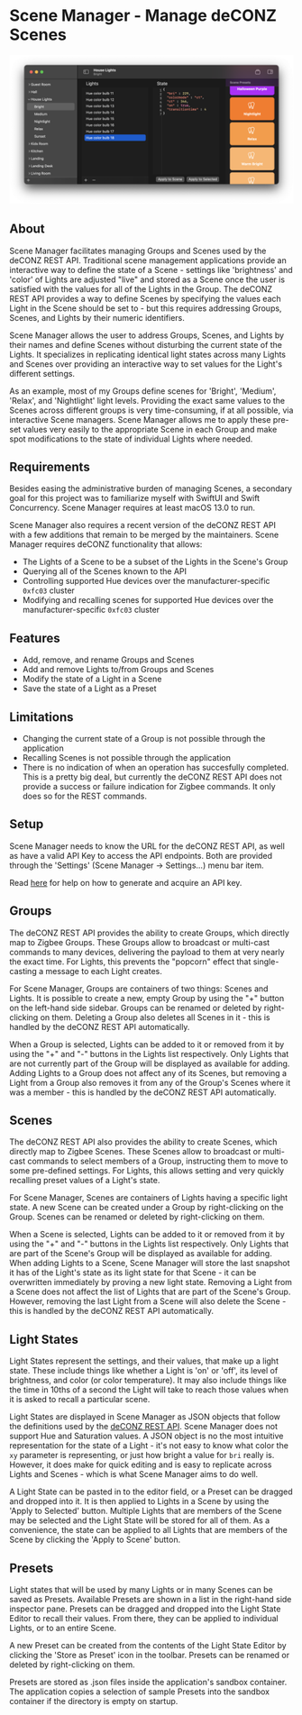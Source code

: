 # Scene Manager - Manage deCONZ Scenes

![Screenshot](https://raw.githubusercontent.com/hanskroner/SceneManager/master/SceneManager/Resources/screenshot.png)

## About

Scene Manager facilitates managing Groups and Scenes used by the deCONZ REST API. Traditional scene
management applications provide an interactive way to define the state of a Scene - settings like
'brightness' and 'color' of Lights are adjusted "live" and stored as a Scene once the user is satisfied with
the values for all of the Lights in the Group. The deCONZ REST API provides a way to define Scenes by
specifying the values each Light in the Scene should be set to - but this requires addressing Groups, Scenes,
and Lights by their numeric identifiers.

Scene Manager allows the user to address Groups, Scenes, and Lights by their names and define Scenes without
disturbing the current state of the Lights. It specializes in replicating identical light states across many
Lights and Scenes over providing an interactive way to set values for the Light's different settings.

As an example, most of my Groups define scenes for 'Bright', 'Medium', 'Relax', and 'Nightlight' light
levels. Providing the exact same values to the Scenes across different groups is very time-consuming, if at
all possible, via interactive Scene managers. Scene Manager allows me to apply these pre-set values very
easily to the appropriate Scene in each Group and make spot modifications to the state of individual Lights
where needed.

## Requirements

Besides easing the administrative burden of managing Scenes, a secondary goal for this project was to
familiarize myself with SwiftUI and Swift Concurrency. Scene Manager requires at least macOS 13.0 to run.

Scene Manager also requires a recent version of the deCONZ REST API with a few additions that remain to
be merged by the maintainers. Scene Manager requires deCONZ functionality that allows:
 
* The Lights of a Scene to be a subset of the Lights in the Scene's Group
* Querying all of the Scenes known to the API
* Controlling supported Hue devices over the manufacturer-specific `0xfc03` cluster
* Modifying and recalling scenes for supported Hue devices over the manufacturer-specific `0xfc03` cluster

## Features

- Add, remove, and rename Groups and Scenes
- Add and remove Lights to/from Groups and Scenes
- Modify the state of a Light in a Scene
- Save the state of a Light as a Preset

## Limitations

- Changing the current state of a Group is not possible through the application
- Recalling Scenes is not possible through the application
- There is no indication of when an operation has succesfully completed. This is a pretty big deal, but
currently the deCONZ REST API does not provide a success or failure indication for Zigbee commands. It only
does so for the REST commands.

## Setup

Scene Manager needs to know the URL for the deCONZ REST API, as well as have a valid API Key to access the
API endpoints. Both are provided through the 'Settings' (Scene Manager -> Settings...) menu bar item.

Read [here](https://dresden-elektronik.github.io/deconz-rest-doc/misc/authorization/) for help on how to
generate and acquire an API key.

## Groups

The deCONZ REST API provides the ability to create Groups, which directly map to Zigbee Groups. These Groups
allow to broadcast or multi-cast commands to many devices, delivering the payload to them at very nearly
the exact time. For Lights, this prevents the "popcorn" effect that single-casting a message to each Light
creates.

For Scene Manager, Groups are containers of two things: Scenes and Lights. It is possible to create a new,
empty Group by using the "+" button on the left-hand side sidebar. Groups can be renamed or deleted by
right-clicking on them. Deleting a Group also deletes all Scenes in it - this is handled by the deCONZ
REST API automatically.

When a Group is selected, Lights can be added to it or removed from it by using the "+" and "-" buttons
in the Lights list respectively. Only Lights that are not currently part of the Group will be displayed as
available for adding. Adding Lights to a Group does not affect any of its Scenes, but removing a Light from a
Group also removes it from any of the Group's Scenes where it was a member - this is handled by the deCONZ
REST API automatically.

## Scenes

The deCONZ REST API also provides the ability to create Scenes, which directly map to Zigbee Scenes. These
Scenes allow to broadcast or multi-cast commands to select members of a Group, instructing them to move to
some pre-defined settings. For Lights, this allows setting and very quickly recalling preset values of a
Light's state.

For Scene Manager, Scenes are containers of Lights having a specific light state. A new Scene can be created
under a Group by right-clicking on the Group. Scenes can be renamed or deleted by right-clicking on them.

When a Scene is selected, Lights can be added to it or removed from it by using the "+" and "-" buttons
in the Lights list respectively. Only Lights that are part of the Scene's Group will be displayed as
available for adding. When adding Lights to a Scene, Scene Manager will store the last snapshot it has of the
Light's state as its light state for that Scene - it can be overwritten immediately by proving a new light
state. Removing a Light from a Scene does not affect the list of Lights that are part of the Scene's Group.
However, removing the last Light from a Scene will also delete the Scene - this is handled by the deCONZ REST
API automatically. 

## Light States

Light States represent the settings, and their values, that make up a light state. These include things like
whether a Light is 'on' or 'off', its level of brightness, and color (or color temperature). It may also
include things like the time in 10ths of a second the Light will take to reach those values when it is asked
to recall a particular scene.

Light States are displayed in Scene Manager as JSON objects that follow the definitions used by the
[deCONZ REST API](https://dresden-elektronik.github.io/deconz-rest-doc/endpoints/scenes/#response_2). Scene
Manager does not support Hue and Saturation values. A JSON object is no the most intuitive representation for
the state of a Light - it's not easy to know what color the `xy` parameter is representing, or just how
bright a value for `bri` really is. However, it does make for quick editing and is easy to replicate across
Lights and Scenes - which is what Scene Manager aims to do well.

A Light State can be pasted in to the editor field, or a Preset can be dragged and dropped into it. It is
then applied to Lights in a Scene by using the 'Apply to Selected' button. Multiple Lights that are members
of the Scene may be selected and the Light State will be stored for all of them. As a convenience, the state
can be applied to all Lights that are members of the Scene by clicking the 'Apply to Scene' button.

## Presets

Light states that will be used by many Lights or in many Scenes can be saved as Presets. Available Presets
are shown in a list in the right-hand side inspector pane. Presets can be dragged and dropped into the Light
State Editor to recall their values. From there, they can be applied to individual Lights, or to an entire
Scene.

A new Preset can be created from the contents of the Light State Editor by clicking the 'Store as Preset'
icon in the toolbar. Presets can be renamed or deleted by right-clicking on them.

Presets are stored as .json files inside the application's sandbox container. The application copies a
selection of sample Presets into the sandbox container if the directory is empty on startup. 
